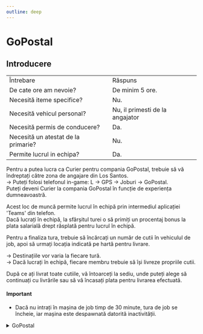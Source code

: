 ```yaml
---
outline: deep
---
```


# GoPostal

 ## Introducere

<table>
    <tr>
        <td>Întrebare</td>
        <td>Răspuns</td>
    </tr>
    <tr>
        <td>De cate ore am nevoie?</td>
        <td>De minim 5 ore.</td>
    </tr>
    <tr>
        <td>Necesită iteme specifice?</td>
        <td>Nu.</td>
    </tr>
    <tr>
        <td>Necesită vehicul personal?</td>
        <td>Nu, il primesti de la angajator</td>
    </tr>
    <tr>
        <td>Necesită permis de conducere?</td>
        <td>Da.</td>
    </tr>
    <tr>
        <td>Necesită un atestat de la primarie?</td>
        <td>Nu.</td>
    </tr>
    <tr>
        <td>Permite lucrul in echipa?</td>
        <td>Da.</td>
    </tr>
</table>

Pentru a putea lucra ca <span class="button-p-job">Curier</span> pentru compania GoPostal, trebuie să vă îndreptați către zona de angajare din Los Santos.
<br>-> Puteți folosi telefonul in-game:<span class="button-p-job"> L -> GPS -> Joburi -> GoPostal</span>.
<br>Puteți deveni <span class="button-p-job">Curier</span> la compania <span class="button-p-job">GoPostal</span> în funcție de experiența dumneavoastră.

Acest loc de muncă permite lucrul în echipă prin intermediul aplicației <span class="button-p-job">'Teams'</span> din telefon.
<br>Dacă lucrați în echipă, la sfârșitul turei o să primiți un procentaj <span class="button-p-job">bonus</span> la plata salarială drept răsplată pentru lucrul în echipă.

Pentru a finaliza tura, trebuie să încărcați un număr de cutii în vehiculul de job, apoi să urmați locația indicată pe hartă pentru livrare.

-> Destinațiile vor varia la fiecare tură.
<br>-> Dacă lucrați în echipă, fiecare membru trebuie să își livreze propriile cutii.

După ce ați livrat toate cutiile, vă întoarceți la sediu, unde puteți alege să continuați cu livrările sau să vă încasați plata pentru livrarea efectuată.

#### <span class="button-p-job"><b>Important</b></span>

- Dacă nu intrați în mașina de job timp de <span class="button-r-job">30 minute</span>, tura de job se încheie, iar mașina este despawnată datorită inactivității.

<details>
  <summary>GoPostal</summary>
  <img src="https://v.b-zone.ro/images/wiki/go-postal.png" alt="GoPostal">
</details>